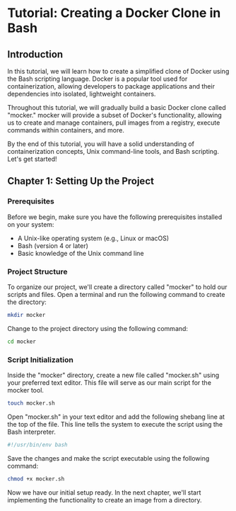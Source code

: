 # Tutorial: Creating a Docker Clone in Bash

## Introduction

In this tutorial, we will learn how to create a simplified clone of Docker using the Bash scripting language. Docker is a popular tool used for containerization, allowing developers to package applications and their dependencies into isolated, lightweight containers.

Throughout this tutorial, we will gradually build a basic Docker clone called "mocker." mocker will provide a subset of Docker's functionality, allowing us to create and manage containers, pull images from a registry, execute commands within containers, and more.

By the end of this tutorial, you will have a solid understanding of containerization concepts, Unix command-line tools, and Bash scripting. Let's get started!

## Chapter 1: Setting Up the Project

### Prerequisites

Before we begin, make sure you have the following prerequisites installed on your system:

- A Unix-like operating system (e.g., Linux or macOS)
- Bash (version 4 or later)
- Basic knowledge of the Unix command line

### Project Structure

To organize our project, we'll create a directory called "mocker" to hold our scripts and files. Open a terminal and run the following command to create the directory:

```bash
mkdir mocker
```

Change to the project directory using the following command:

```bash
cd mocker
```

### Script Initialization

Inside the "mocker" directory, create a new file called "mocker.sh" using your preferred text editor. This file will serve as our main script for the mocker tool.

```bash
touch mocker.sh
```

Open "mocker.sh" in your text editor and add the following shebang line at the top of the file. This line tells the system to execute the script using the Bash interpreter.

```bash
#!/usr/bin/env bash
```

Save the changes and make the script executable using the following command:

```bash
chmod +x mocker.sh
```

Now we have our initial setup ready. In the next chapter, we'll start implementing the functionality to create an image from a directory.